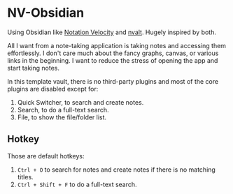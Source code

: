 # NV-Obsidian

Using Obsidian like [Notation Velocity](https://notational.net/) and [nvalt](https://brettterpstra.com/projects/nvalt/). Hugely inspired by both.

All I want from a note-taking application is taking notes and accessing them effortlessly. I don't care much about the fancy graphs, canvas, or various links in the beginning. I want to reduce the stress of opening the app and start taking notes. 

In this template vault, there is no third-party plugins and most of the core plugins are disabled except for:

1. Quick Switcher, to search and create notes.
2. Search, to do a full-text search.
3. File, to show the file/folder list.

## Hotkey

Those are default hotkeys:
1. `Ctrl + O` to search for notes and create notes if there is no matching titles.
2. `Ctrl + Shift + F` to do a full-text search.
